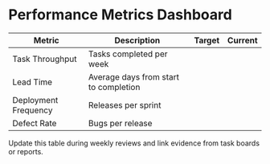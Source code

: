# Performance Metrics Dashboard

| Metric | Description | Target | Current |
|---|---|---|---|
| Task Throughput | Tasks completed per week |  |  |
| Lead Time | Average days from start to completion |  |  |
| Deployment Frequency | Releases per sprint |  |  |
| Defect Rate | Bugs per release |  |  |

Update this table during weekly reviews and link evidence from task boards or reports.
